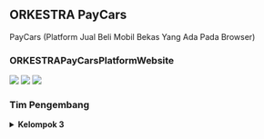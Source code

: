 ## ORKESTRA PayCars
PayCars (Platform Jual Beli Mobil Bekas Yang Ada Pada Browser)

### ORKESTRAPayCarsPlatformWebsite
<p>
    <img src="https://img.shields.io/badge/OS-Kali%20Linux-blue?&logo=kali%20linux" />
    <img src="https://img.shields.io/badge/OS-Windows-blue?&logo=windows" />
    <img src="https://img.shields.io/badge/Code%20Editor-Visual%20Studio%20Code-blue?logo=visual%20studio%20code" />
</p>

### Tim Pengembang
<details>
 <summary><strong>Kelompok 3</strong></summary>
    o- Kapten : KiRa </br>
    </br>- = Developer = - </br>
    o- Android : KiRa, Tyo 😄</br>
    o- Website : KiRa, A4nasui 🤔</br>
    o- Tester  : No2 </br>
</details>

